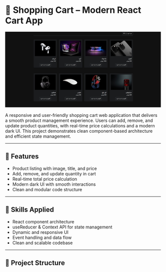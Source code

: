 # 🛒 Shopping Cart – Modern React Cart App

![Shopping Cart Screenshot](./shopping-cart.jpeg)

A responsive and user-friendly shopping cart web application that delivers a smooth product management experience. Users can add, remove, and update product quantities, with real-time price calculations and a modern dark UI. This project demonstrates clean component-based architecture and efficient state management.

---

## 🚀 Features

- Product listing with image, title, and price  
- Add, remove, and update quantity in cart  
- Real-time total price calculation  
- Modern dark UI with smooth interactions  
- Clean and modular code structure  

---

## 💼 Skills Applied

- React component architecture  
- useReducer & Context API for state management  
- Dynamic and responsive UI  
- Event handling and data flow  
- Clean and scalable codebase  

---

## 📂 Project Structure

